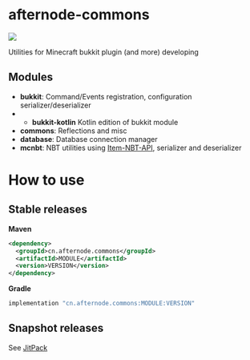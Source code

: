 # afternode-commons

[![](https://jitpack.io/v/AFterNode/afternode-commons.svg)](https://jitpack.io/#AFterNode/afternode-commons)

Utilities for Minecraft bukkit plugin (and more) developing

## Modules
- **bukkit**: Command/Events registration, configuration serializer/deserializer
- - **bukkit-kotlin** Kotlin edition of bukkit module
- **commons**: Reflections and misc
- **database**: Database connection manager
- **mcnbt**: NBT utilities using [Item-NBT-API](https://github.com/tr7zw/Item-NBT-API), serializer and deserializer

# How to use

## Stable releases

**Maven**
```xml
<dependency>
  <groupId>cn.afternode.commons</groupId>
  <artifactId>MODULE</artifactId>
  <version>VERSION</version>
</dependency>
```

**Gradle**
```groovy
implementation "cn.afternode.commons:MODULE:VERSION"
```

## Snapshot releases

See [JitPack](https://jitpack.io/#AFterNode/afternode-commons)
